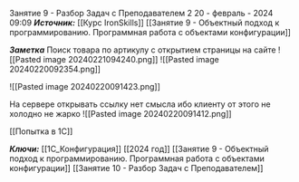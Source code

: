 
Занятие 9 -  Разбор Задач с Преподавателем  2
 20 - февраль - 2024  09:09 
***Источник:***  [[Курс IronSkills]] [[Занятие 9 - Объектный подход к программированию. Программная работа с объектами конфигурации]]

***Заметка*** 
Поиск товара по артикулу с открытием страницы на сайте
![[Pasted image 20240221094240.png]]
![[Pasted image 20240220092354.png]]


![[Pasted image 20240220091423.png]]

На сервере открывать ссылку нет смысла ибо клиенту от этого не холодно не жарко
![[Pasted image 20240220091412.png]]

[[Попытка в 1С]]

***Ключи:*** [[1С_Конфигурация]] [[2024 год]]  [[Занятие 9 - Объектный подход к программированию. Программная работа с объектами конфигурации]] [[Занятие 10 - Разбор Задач с Преподавателем]]